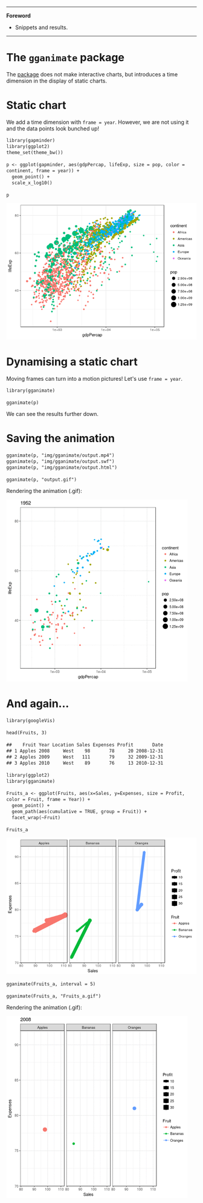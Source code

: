 <!-- -->
------------------------------------------------------------------------

**Foreword**

- Snippets and results.

------------------------------------------------------------------------

The `gganimate` package
=======================

The [package](https://github.com/dgrtwo/gganimate) does not make interactive charts, but introduces a time dimension in the display of static charts.

Static chart
============

We add a time dimension with `frame = year`. However, we are not using it and the data points look bunched up!

    library(gapminder)
    library(ggplot2)
    theme_set(theme_bw())

    p <- ggplot(gapminder, aes(gdpPercap, lifeExp, size = pop, color = continent, frame = year)) +
      geom_point() +
      scale_x_log10()

    p

![](../img/gganimate_files/figure-markdown_strict/unnamed-chunk-2-1.png)

Dynamising a static chart
=========================

Moving frames can turn into a motion pictures! Let's use `frame = year`.

    library(gganimate)

    gganimate(p)

We can see the results further down.

Saving the animation
====================

    gganimate(p, "img/gganimate/output.mp4")
    gganimate(p, "img/gganimate/output.swf")
    gganimate(p, "img/gganimate/output.html")

    gganimate(p, "output.gif")

Rendering the animation (.gif):

![](../img/gganimate_files/output.gif)

And again...
============

    library(googleVis)

    head(Fruits, 3)

    ##    Fruit Year Location Sales Expenses Profit       Date
    ## 1 Apples 2008     West    98       78     20 2008-12-31
    ## 2 Apples 2009     West   111       79     32 2009-12-31
    ## 3 Apples 2010     West    89       76     13 2010-12-31

    library(ggplot2)
    library(gganimate)

    Fruits_a <- ggplot(Fruits, aes(x=Sales, y=Expenses, size = Profit, color = Fruit, frame = Year)) +
      geom_point() +
      geom_path(aes(cumulative = TRUE, group = Fruit)) +
      facet_wrap(~Fruit)

    Fruits_a

![](../img/gganimate_files/figure-markdown_strict/unnamed-chunk-7-1.png)

    gganimate(Fruits_a, interval = 5)

    gganimate(Fruits_a, "Fruits_a.gif")

Rendering the animation (.gif):

![](../img/gganimate_files/Fruits_a.gif)

